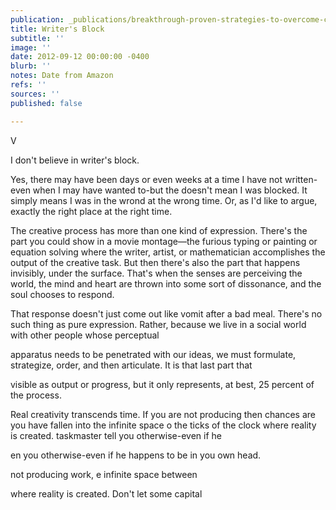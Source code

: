 ```yaml
---
publication: _publications/breakthrough-proven-strategies-to-overcome-creative-block-and-spark-your-imagination.md
title: Writer's Block
subtitle: ''
image: ''
date: 2012-09-12 00:00:00 -0400
blurb: ''
notes: Date from Amazon
refs: ''
sources: ''
published: false

---
```

V 

I don't believe in writer's block. 

Yes, there may have been days or even weeks at a time I have not written-even when I may have wanted to-but the doesn't mean I was blocked. It simply means I was in the wrond at the wrong time. Or, as I'd like to argue, exactly the right place at the right time. 

The creative process has more than one kind of expression. There's the part you could show in a movie montage—the furious typing or painting or equation solving where the writer, artist, or mathematician accomplishes the output of the creative task. But then there's also the part that happens invisibly, under the surface. That's when the senses are perceiving the world, the mind and heart are thrown into some sort of dissonance, and the soul chooses to respond. 

That response doesn't just come out like vomit after a bad meal. There's no such thing as pure expression. Rather, because we live in a social world with other people whose perceptual 

apparatus needs to be penetrated with our ideas, we must formulate, strategize, order, and then articulate. It is that last part that 

visible as output or progress, but it only represents, at best, 25 percent of the process. 

Real creativity transcends time. If you are not producing then chances are you have fallen into the infinite space o the ticks of the clock where reality is created. taskmaster tell you otherwise-even if he 

en you otherwise-even if he happens to be in you own head. 

not producing work, e infinite space between 

where reality is created. Don't let some capital